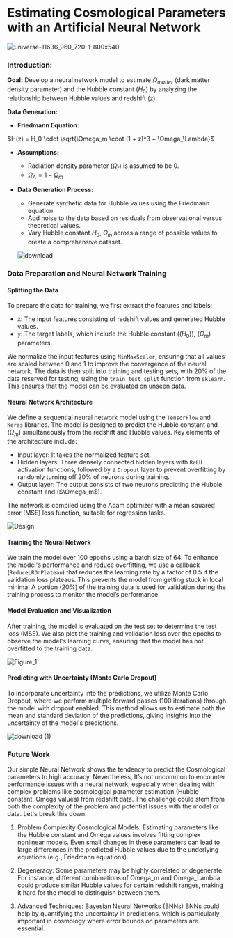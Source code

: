 # Estimating Cosmological Parameters with an Artificial Neural Network

![universe-11636_960_720-1-800x540](https://github.com/user-attachments/assets/e6b39f4a-c540-4d63-ba5b-4bc178321112)


### Introduction:

**Goal:** Develop a neural network model to estimate $\Omega_{matter}$ (dark matter density parameter) and the Hubble constant ($H_0$) by analyzing the relationship between Hubble values and redshift (z).

**Data Generation:**

* **Friedmann Equation:**
  

 $H(z) = H_0 \cdot \sqrt{\Omega_m \cdot (1 + z)^3 + \Omega_\Lambda}$

* **Assumptions:**
  * Radiation density parameter ($\Omega_r$) is assumed to be 0.
  * $\Omega_\Lambda = 1 - \Omega_m$
* **Data Generation Process:**
  * Generate synthetic data for Hubble values using the Friedmann equation.
  * Add noise to the data based on residuals from observational versus theoretical values.
  * Vary Hubble constant $H_0$, $\Omega_m$ across a range of possible values to create a comprehensive dataset.
 
  ![download](https://github.com/user-attachments/assets/7776b7c0-66c5-48a7-b636-78a366bb5d8b)




### Data Preparation and Neural Network Training

#### Splitting the Data
To prepare the data for training, we first extract the features and labels:
- `X`: The input features consisting of redshift values and generated Hubble values.
- `y`: The target labels, which include the Hubble constant (($H_0$)), ($\Omega_m$) parameters.

We normalize the input features using `MinMaxScaler`, ensuring that all values are scaled between 0 and 1 to improve the convergence of the neural network. The data is then split into training and testing sets, with 20% of the data reserved for testing, using the `train_test_split` function from `sklearn`. This ensures that the model can be evaluated on unseen data.


#### Neural Network Architecture
We define a sequential neural network model using the `TensorFlow` and `Keras` libraries. The model is designed to predict the Hubble constant and ($\Omega_m$) simultaneously from the redshift and Hubble values. Key elements of the architecture include:
- Input layer: It takes the normalized feature set.
- Hidden layers: Three densely connected hidden layers with `ReLU` activation functions, followed by a `Dropout` layer to prevent overfitting by randomly turning off 20% of neurons during training.
- Output layer: The output consists of two neurons predicting the Hubble constant and \($\Omega_m\$).

The network is compiled using the Adam optimizer with a mean squared error (MSE) loss function, suitable for regression tasks.

![Design](https://github.com/user-attachments/assets/1a49274a-d6af-4c16-b213-611d1a2e6fed)


####  Training the Neural Network

We train the model over 100 epochs using a batch size of 64. To enhance the model's performance and reduce overfitting, we use a callback (`ReduceLROnPlateau`) that reduces the learning rate by a factor of 0.5 if the validation loss plateaus. This prevents the model from getting stuck in local minima. A portion (20%) of the training data is used for validation during the training process to monitor the model’s performance.


####  Model Evaluation and Visualization

After training, the model is evaluated on the test set to determine the test loss (MSE). We also plot the training and validation loss over the epochs to observe the model's learning curve, ensuring that the model has not overfitted to the training data.

![Figure_1](https://github.com/user-attachments/assets/d7513b80-a55a-4ea5-bb71-e8f64e0a902b)


#### Predicting with Uncertainty (Monte Carlo Dropout)

To incorporate uncertainty into the predictions, we utilize Monte Carlo Dropout, where we perform multiple forward passes (100 iterations) through the model with dropout enabled. This method allows us to estimate both the mean and standard deviation of the predictions, giving insights into the uncertainty of the model's predictions.

![download (1)](https://github.com/user-attachments/assets/cb361161-cdc9-4bb0-b139-2e47b81ea64c)

### Future Work

Our simple Neural Network shows the tendency to predict the Cosmological parameters to high accuracy. Nevertheless, It’s not uncommon to encounter performance issues with a neural network, especially when dealing with complex problems like cosmological parameter estimation (Hubble constant, Omega values) from redshift data. The challenge could stem from both the complexity of the problem and potential issues with the model or data. Let's break this down:

1. Problem Complexity
Cosmological Models: Estimating parameters like the Hubble constant and Omega values involves fitting complex nonlinear models. Even small changes in these parameters can lead to large differences in the predicted Hubble values due to the underlying equations (e.g., Friedmann equations).

2. Degeneracy: Some parameters may be highly correlated or degenerate. For instance, different combinations of Omega_m and Omega_Lambda could produce similar Hubble values for certain redshift ranges, making it hard for the model to distinguish between them.

3.  Advanced Techniques: Bayesian Neural Networks (BNNs)
BNNs could help by quantifying the uncertainty in predictions, which is particularly important in cosmology where error bounds on parameters are essential.
